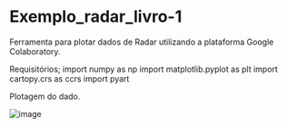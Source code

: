 # Exemplo_radar_livro-1

Ferramenta para plotar dados de Radar utilizando a plataforma Google Colaboratory. 

Requisitórios;
import numpy as np
import matplotlib.pyplot as plt
import cartopy.crs as ccrs
import pyart

Plotagem do dado.

![image](https://github.com/vlsantos-bit/Exemplos_radar_livro-1/blob/master/radar.png)
